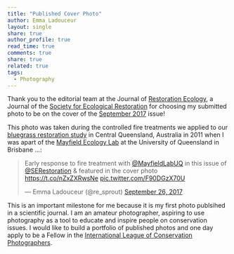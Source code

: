 ```yaml
---
title: "Published Cover Photo"
author: Emma Ladouceur
layout: single
share: true
author_profile: true
read_time: true
comments: true
share: true
related: true
tags:
  - Photography
---
```



Thank you to the editorial team at the Journal of [Restoration Ecology](http://bit.ly/2HCmJx6), a Journal of the [Society for Ecological Restoration](http://www.ser.org/) for choosing my submitted photo to be on the cover of the [September 2017](http://bit.ly/2sJH00p) issue!

This photo was taken during the controlled fire treatments we applied to our [bluegrass restoration study](http://onlinelibrary.wiley.com/doi/10.1111/rec.12491/full) in Central Queensland, Australia in 2011 when I was apart of the [Mayfield Ecology Lab](http://www.mayfieldplantecologylab.org/) at the University of Queensland in Brisbane ...:

<blockquote class="twitter-tweet" data-lang="en"><p lang="en" dir="ltr">Early response to fire treatment with <a href="https://twitter.com/MayfieldLabUQ?ref_src=twsrc%5Etfw">@MayfieldLabUQ</a> in this issue of <a href="https://twitter.com/SERestoration?ref_src=twsrc%5Etfw">@SERestoration</a> &amp; featured in the cover photo <a href="https://t.co/nZxZXRwsNe">https://t.co/nZxZXRwsNe</a> <a href="https://t.co/F90DGzX70U">pic.twitter.com/F90DGzX70U</a></p>&mdash; Emma Ladouceur (@re_sprout) <a href="https://twitter.com/re_sprout/status/912710801068347392?ref_src=twsrc%5Etfw">September 26, 2017</a></blockquote>
<script async src="https://platform.twitter.com/widgets.js" charset="utf-8"></script>


This is an important milestone for me because it is my first photo publsihed in a scientific journal. I am an amateur photographer, aspiring to  use photography as a tool to educate and inspire people on conservation issues. I would like to build a portfolio of published photos and one day apply to be a Fellow in the [International League of Conservation Photographers](https://conservationphotographers.org/).